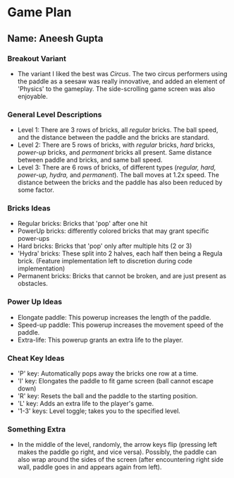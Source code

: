 # Game Plan
## Name: Aneesh Gupta

### Breakout Variant
* The variant I liked the best was *Circus*. The two circus performers using the paddle as a seesaw was really innovative, and added an element of 'Physics' to the gameplay. The side-scrolling game screen was also enjoyable.
### General Level Descriptions
* Level 1: There are 3 rows of bricks, all *regular* bricks. The ball speed, and the distance between the paddle and the bricks are standard.
* Level 2: There are 5 rows of bricks, with *regular* bricks, *hard* bricks, *power-up* bricks, and *permanent* bricks all present. Same distance between paddle and bricks, and same ball speed.
* Level 3: There are 6 rows of bricks, of different types (*regular, hard, power-up, hydra,* and *permanent*). The ball moves at 1.2x speed. The distance between the bricks and the paddle has also been reduced by some factor.

### Bricks Ideas
* Regular bricks: Bricks that 'pop' after one hit
* PowerUp bricks: differently colored bricks that may grant specific power-ups
* Hard bricks: Bricks that 'pop' only after multiple hits (2 or 3)
* 'Hydra' bricks: These split into 2 halves, each half then being a Regula brick. (Feature implementation left to discretion during code implementation)
* Permanent bricks: Bricks that cannot be broken, and are just present as obstacles.

### Power Up Ideas
* Elongate paddle: This powerup increases the length of the paddle.
* Speed-up paddle: This powerup increases the movement speed of the paddle.
* Extra-life: This powerup grants an extra life to the player.

### Cheat Key Ideas
* 'P' key: Automatically pops away the bricks one row at a time.
* 'I' key: Elongates the paddle to fit game screen (ball cannot escape down)
* 'R' key: Resets the ball and the paddle to the starting position.
* 'L' key: Adds an extra life to the player's game.
* '1-3' keys: Level toggle; takes you to the specified level.
### Something Extra
* In the middle of the level, randomly, the arrow keys flip (pressing left makes the paddle go right, and vice versa). Possibly, the paddle can also wrap around the sides of the screen (after encountering right side wall, paddle goes in and appears again from left).
